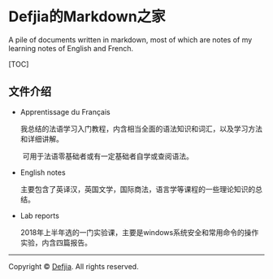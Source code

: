 # Defjia的Markdown之家
A pile of documents written in markdown, most of which are notes of my learning notes of English and French.

[TOC]

## 文件介绍

- Apprentissage du Français

  ​	我总结的法语学习入门教程，内含相当全面的语法知识和词汇，以及学习方法和详细讲解。

  ​	可用于法语零基础者或有一定基础者自学或查阅语法。

- English notes

  ​	主要包含了英译汉，英国文学，国际商法，语言学等课程的一些理论知识的总结。

- Lab reports

  ​	2018年上半年选的一门实验课，主要是windows系统安全和常用命令的操作实验，内含四篇报告。


------

Copyright © [Defjia](mailto:iam@defjia.top). All rights reserved.
